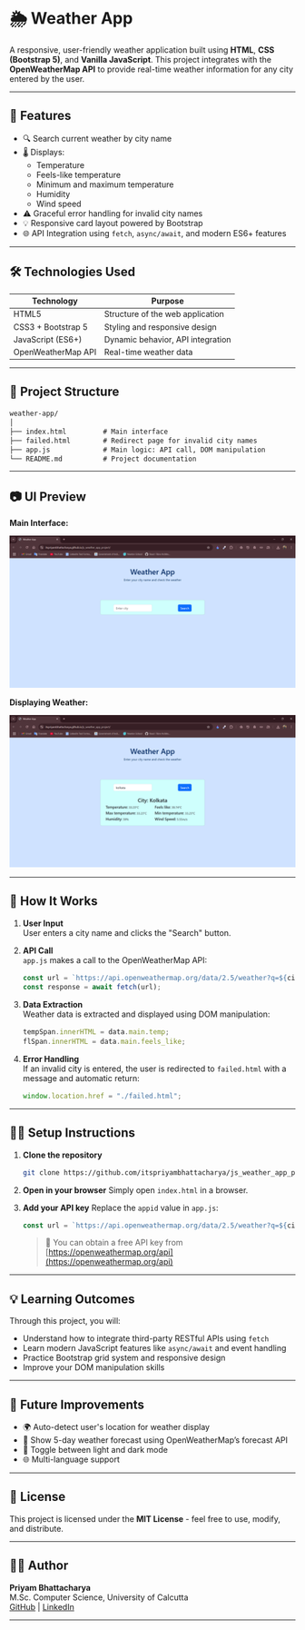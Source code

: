 # 🌦️ Weather App

A responsive, user-friendly weather application built using **HTML**, **CSS (Bootstrap 5)**, and **Vanilla JavaScript**. This project integrates with the **OpenWeatherMap API** to provide real-time weather information for any city entered by the user.

---

## 📌 Features

- 🔍 Search current weather by city name
- 🌡️ Displays:
  - Temperature
  - Feels-like temperature
  - Minimum and maximum temperature
  - Humidity
  - Wind speed
- ⚠️ Graceful error handling for invalid city names
- 💡 Responsive card layout powered by Bootstrap
- 🌐 API Integration using `fetch`, `async/await`, and modern ES6+ features

---

## 🛠️ Technologies Used

| Technology         | Purpose                           |
| ------------------ | --------------------------------- |
| HTML5              | Structure of the web application  |
| CSS3 + Bootstrap 5 | Styling and responsive design     |
| JavaScript (ES6+)  | Dynamic behavior, API integration |
| OpenWeatherMap API | Real-time weather data            |

---

## 📂 Project Structure

```
weather-app/
│
├── index.html         # Main interface
├── failed.html        # Redirect page for invalid city names
├── app.js             # Main logic: API call, DOM manipulation
└── README.md          # Project documentation
```

---

## 📷 UI Preview

**Main Interface:**

![Weather App Main UI](./images/home.png)

**Displaying Weather:**

![Failed Page](./images/after_search.png)

---

## 🧪 How It Works

1. **User Input**  
   User enters a city name and clicks the "Search" button.

2. **API Call**  
   `app.js` makes a call to the OpenWeatherMap API:

   ```js
   const url = `https://api.openweathermap.org/data/2.5/weather?q=${cityVal}&units=metric&appid=<YOUR_API_KEY>`;
   const response = await fetch(url);
   ```

3. **Data Extraction**  
   Weather data is extracted and displayed using DOM manipulation:

   ```js
   tempSpan.innerHTML = data.main.temp;
   flSpan.innerHTML = data.main.feels_like;
   ```

4. **Error Handling**  
   If an invalid city is entered, the user is redirected to `failed.html` with a message and automatic return:

   ```js
   window.location.href = "./failed.html";
   ```

---

## 🧑‍💻 Setup Instructions

1. **Clone the repository**

   ```bash
   git clone https://github.com/itspriyambhattacharya/js_weather_app_project.git
   ```

2. **Open in your browser**
   Simply open `index.html` in a browser.

3. **Add your API key**
   Replace the `appid` value in `app.js`:

   ```js
   const url = `https://api.openweathermap.org/data/2.5/weather?q=${cityVal}&units=metric&appid=YOUR_API_KEY`;
   ```

   > 🔐 You can obtain a free API key from [https://openweathermap.org/api](https://openweathermap.org/api)

---

## 💡 Learning Outcomes

Through this project, you will:

- Understand how to integrate third-party RESTful APIs using `fetch`
- Learn modern JavaScript features like `async/await` and event handling
- Practice Bootstrap grid system and responsive design
- Improve your DOM manipulation skills

---

## 🚀 Future Improvements

- 🌍 Auto-detect user's location for weather display
- 📆 Show 5-day weather forecast using OpenWeatherMap’s forecast API
- 🌙 Toggle between light and dark mode
- 🌐 Multi-language support

---

## 📃 License

This project is licensed under the **MIT License** - feel free to use, modify, and distribute.

---

## 🙋‍♂️ Author

**Priyam Bhattacharya**  
M.Sc. Computer Science, University of Calcutta  
[GitHub](https://github.com/itspriyambhattacharya) | [LinkedIn](https://www.linkedin.com/in/itspriyambhattacharya)

---
